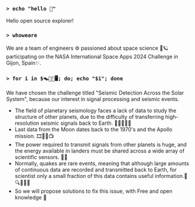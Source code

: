 ### `> echo "hello 👋"`

Hello open source explorer!

### `> whoweare`

We are a team of engineers ⚙️ passioned about space science 🚀🪐 participating on the NASA International Space Apps 2024 Challenge in Gijon, Spain✨.

### `> for i in $​🪤​🐁​🧪​🖥; do; echo "$i"; done`

We have chosen the challenge titled "Seismic Detection Across the Solar System", because our interest in signal processing and seismic events.

- The field of planetary seismology faces a lack of data to study the structure of other planets, due to the difficulty of transferring high-resolution seismic signals back to Earth. 🌌📶📡💭🤔
- Last data from the Moon dates back to the 1970's and the Apollo mission. 🎞️🎥📼📺
- The power required to transmit signals from other planets is huge, and the energy available in landers must be shared across a wide array of scientific sensors. 🔋📵
- Normally, quakes are rare events, meaning that although large amounts of continuous data are recorded and transmitted back to Earth, for scientist only a small fraction of this data contains useful information.🧵🔍🌾🕵️‍♂️
- So we will propose solutions to fix this issue, with Free and open knowledge 📖



<!-- Useful links:
- emojipedia:  https://emojipedia.org/
- emojis wiki: https://emojis.wiki/
- emojidb:     https://emojidb.org/
-->
